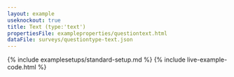 ```yaml
---
layout: example
useknockout: true
title: Text (type:'text')
propertiesFile: exampleproperties/questiontext.html
dataFile: surveys/questiontype-text.json
---
```


{% include examplesetups/standard-setup.md %}
{% include live-example-code.html %}